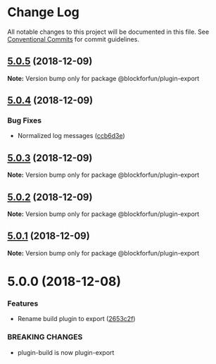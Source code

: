 # Change Log

All notable changes to this project will be documented in this file.
See [Conventional Commits](https://conventionalcommits.org) for commit guidelines.

## [5.0.5](https://github.com/blockforfun/cli/compare/@blockforfun/plugin-export@5.0.4...@blockforfun/plugin-export@5.0.5) (2018-12-09)

**Note:** Version bump only for package @blockforfun/plugin-export





## [5.0.4](https://github.com/blockforfun/cli/compare/@blockforfun/plugin-export@5.0.3...@blockforfun/plugin-export@5.0.4) (2018-12-09)


### Bug Fixes

* Normalized log messages ([ccb6d3e](https://github.com/blockforfun/cli/commit/ccb6d3e))





## [5.0.3](https://github.com/blockforfun/cli/compare/@blockforfun/plugin-export@5.0.2...@blockforfun/plugin-export@5.0.3) (2018-12-09)

**Note:** Version bump only for package @blockforfun/plugin-export





## [5.0.2](https://github.com/blockforfun/cli/compare/@blockforfun/plugin-export@5.0.1...@blockforfun/plugin-export@5.0.2) (2018-12-09)

**Note:** Version bump only for package @blockforfun/plugin-export





## [5.0.1](https://github.com/blockforfun/cli/compare/@blockforfun/plugin-export@5.0.0...@blockforfun/plugin-export@5.0.1) (2018-12-09)

**Note:** Version bump only for package @blockforfun/plugin-export





# 5.0.0 (2018-12-08)


### Features

* Rename build plugin to export ([2653c2f](https://github.com/blockforfun/cli/commit/2653c2f))


### BREAKING CHANGES

* plugin-build is now plugin-export
